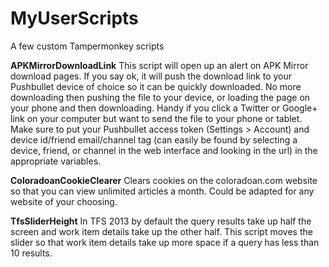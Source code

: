 # MyUserScripts
A few custom Tampermonkey scripts

**APKMirrorDownloadLink**
This script will open up an alert on APK Mirror download pages. If you say ok, it will push the download link to your Pushbullet device of choice so it can be quickly downloaded. No more downloading then pushing the file to your device, or loading the page on your phone and then downloading. Handy if you click a Twitter or Google+ link on your computer but want to send the file to your phone or tablet. Make sure to put your Pushbullet access token (Settings > Account) and device id/friend email/channel tag (can easily be found by selecting a device, friend, or channel in the web interface and looking in the url) in the appropriate variables.

**ColoradoanCookieClearer**
Clears cookies on the coloradoan.com website so that you can view unlimited articles a month.  Could be adapted for any website of your choosing.

**TfsSliderHeight**
In TFS 2013 by default the query results take up half the screen and work item details take up the other half. This script moves the slider so that work item details take up more space if a query has less than 10 results.
